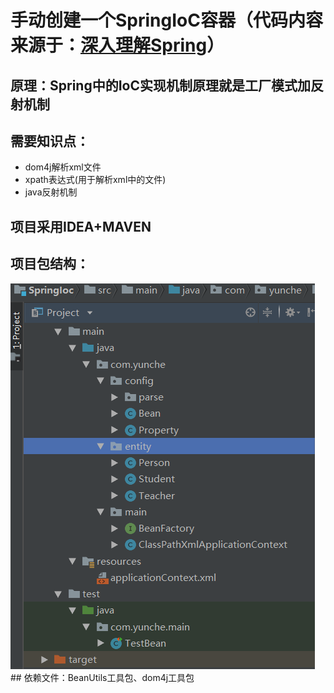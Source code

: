 # 手动创建一个SpringIoC容器（代码内容来源于：<a href="https://www.cnblogs.com/fingerboy/p/5425813.html">深入理解Spring</a>）

## 原理：Spring中的IoC实现机制原理就是工厂模式加反射机制
## 需要知识点：
- dom4j解析xml文件
- xpath表达式(用于解析xml中的文件)
- java反射机制
## 项目采用IDEA+MAVEN
## 项目包结构：
<img src="https://github.com/xiaxinandye/SpringIoC/blob/master/viewImage/1.PNG"/>
## 依赖文件：BeanUtils工具包、dom4j工具包

  
